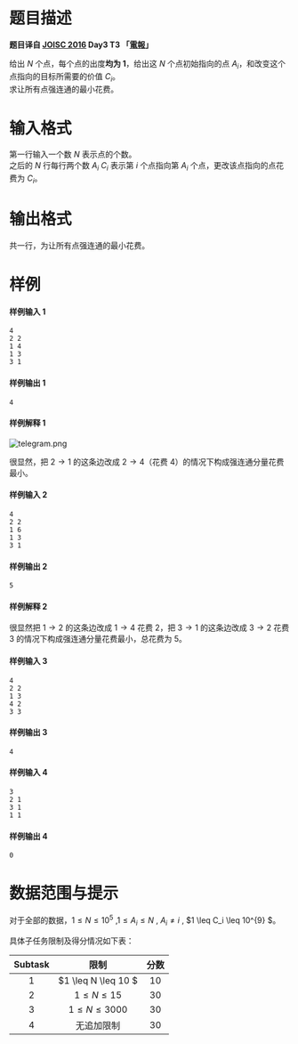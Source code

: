 
# 题目描述

**题目译自 [JOISC 2016](https://www.ioi-jp.org/camp/2016/2016-sp-tasks/index.html) Day3 T3 「[電報](https://www.ioi-jp.org/camp/2016/2016-sp-tasks/2016-sp-d3.pdf)」**    

给出 $N$ 个点，每个点的出度**均为 $1$**，给出这 $N$ 个点初始指向的点 $A_i$，和改变这个点指向的目标所需要的价值 $C_i$。  
求让所有点强连通的最小花费。


# 输入格式

第一行输入一个数 $N$ 表示点的个数。  
之后的 $N$ 行每行两个数 $A_i$ $C_i$ 表示第 $i$ 个点指向第 $A_i$ 个点，更改该点指向的点花费为 $C_i$。 

# 输出格式

共一行，为让所有点强连通的最小花费。

# 样例

#### 样例输入 1
```plain
4
2 2
1 4
1 3
3 1
```

#### 样例输出 1
```plain
4
```

#### 样例解释 1

<!-- img src="https://i.loli.net/2018/12/10/5c0dfb9730859.png" width="30%" / -->

![telegram.png](/source/loj/2737/img/aHR0cHM6Ly9sb2otaW1nLnVweXVuLm1lbmNpLm1lbXNldDAuY24vMjAyMC8wNy8wMi81ZWZkNGU2MDUzNjhhLnBuZw==.png)

很显然，把 $2 \rightarrow 1$ 的这条边改成 $2 \rightarrow 4$（花费 4）的情况下构成强连通分量花费最小。

#### 样例输入 2
```plain
4
2 2
1 6
1 3
3 1
```

#### 样例输出 2
```plain
5
```

#### 样例解释 2
很显然把 $1 \rightarrow 2$ 的这条边改成 $1 \rightarrow 4$ 花费 2，把 $3 \rightarrow 1$ 的这条边改成 $3 \rightarrow 2$ 花费 3 的情况下构成强连通分量花费最小，总花费为 5。  

#### 样例输入 3
```plain
4
2 2
1 3
4 2
3 3
```

#### 样例输出 3
```plain
4
```

#### 样例输入 4
```plain
3
2 1
3 1
1 1
```

#### 样例输出 4
```plain
0
```

# 数据范围与提示

对于全部的数据，$1 \leq N \leq 10^{5}$ ,$1 \leq A_i \leq N$ ,   $A_i \neq i$  , $1 \leq C_i \leq 10^{9} $。

具体子任务限制及得分情况如下表：

| Subtask |      限制      | 分数 |
| :-----: | :------------: | :--: |
|   $1$   | $1 \leq N \leq 10 $ | $10$ |
|   $2$   | $1 \leq N \leq 15$ | $30$ |
|   $3$   | $1 \leq N \leq 3000$ | $30$ |
|   $4$   | 无追加限制 | $30$ |


